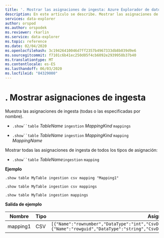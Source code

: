 ```yaml
---
title: '. Mostrar las asignaciones de ingesta: Azure Explorador de datos'
description: En este artículo se describe. Mostrar las asignaciones de ingesta en Azure Explorador de datos.
services: data-explorer
author: orspod
ms.author: orspodek
ms.reviewer: rkarlin
ms.service: data-explorer
ms.topic: reference
ms.date: 02/04/2020
ms.openlocfilehash: 3c19426410046d7ff2357b4967333db8b039d9e6
ms.sourcegitcommit: f7101c6b41ec250d05f4cb6092e2939958b37b40
ms.translationtype: MT
ms.contentlocale: es-ES
ms.lasthandoff: 06/03/2020
ms.locfileid: "84329000"
---
```

# <a name="show-ingestion-mappings"></a>. Mostrar asignaciones de ingesta

Muestra las asignaciones de ingesta (todas o las especificadas por nombre).

* `.show``table` *TableName* `ingestion` *MappingKind*  `mappings`

* `.show``table` *TableName* `ingestion` *MappingKind* `mapping` *MappingName*   

Mostrar todas las asignaciones de ingesta de todos los tipos de asignación:

* `.show``table` *TableName*`ingestion`  `mapping`
 
**Ejemplo** 
 
```kusto
.show table MyTable ingestion csv mapping "Mapping1" 

.show table MyTable ingestion csv mappings 

.show table MyTable ingestion mappings 
```

**Salida de ejemplo**

| Nombre     | Tipo | Asignación     |
|----------|------|-------------|
| mapping1 | CSV  | `[{"Name":"rownumber","DataType":"int","CsvDataType":null,"Ordinal":0,"ConstValue":null},{"Name":"rowguid","DataType":"string","CsvDataType":null,"Ordinal":1,"ConstValue":null}]` |
